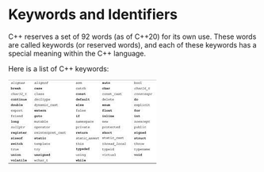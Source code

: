 # Keywords and Identifiers

C++ reserves a set of 92 words (as of C++20) for its own use. These words are called keywords (or reserved words), 
and each of these keywords has a special meaning within the C++ language.

Here is a list of C++ keywords:

![](main.jpg)
